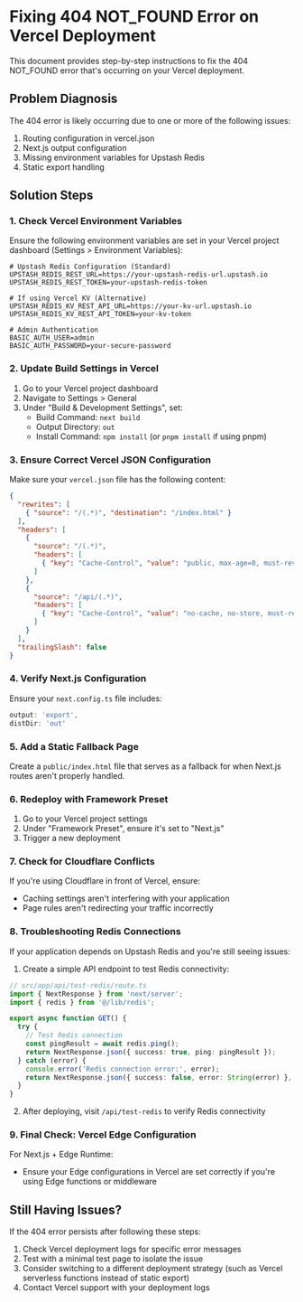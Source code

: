 # Fixing 404 NOT_FOUND Error on Vercel Deployment

This document provides step-by-step instructions to fix the 404 NOT_FOUND error that's occurring on your Vercel deployment.

## Problem Diagnosis

The 404 error is likely occurring due to one or more of the following issues:

1. Routing configuration in vercel.json
2. Next.js output configuration
3. Missing environment variables for Upstash Redis
4. Static export handling

## Solution Steps

### 1. Check Vercel Environment Variables

Ensure the following environment variables are set in your Vercel project dashboard (Settings > Environment Variables):

```
# Upstash Redis Configuration (Standard)
UPSTASH_REDIS_REST_URL=https://your-upstash-redis-url.upstash.io
UPSTASH_REDIS_REST_TOKEN=your-upstash-redis-token

# If using Vercel KV (Alternative)
UPSTASH_REDIS_KV_REST_API_URL=https://your-kv-url.upstash.io
UPSTASH_REDIS_KV_REST_API_TOKEN=your-kv-token

# Admin Authentication
BASIC_AUTH_USER=admin
BASIC_AUTH_PASSWORD=your-secure-password
```

### 2. Update Build Settings in Vercel

1. Go to your Vercel project dashboard
2. Navigate to Settings > General
3. Under "Build & Development Settings", set:
   - Build Command: `next build`
   - Output Directory: `out`
   - Install Command: `npm install` (or `pnpm install` if using pnpm)

### 3. Ensure Correct Vercel JSON Configuration

Make sure your `vercel.json` file has the following content:

```json
{
  "rewrites": [
    { "source": "/(.*)", "destination": "/index.html" }
  ],
  "headers": [
    {
      "source": "/(.*)",
      "headers": [
        { "key": "Cache-Control", "value": "public, max-age=0, must-revalidate" }
      ]
    },
    {
      "source": "/api/(.*)",
      "headers": [
        { "key": "Cache-Control", "value": "no-cache, no-store, must-revalidate" }
      ]
    }
  ],
  "trailingSlash": false
}
```

### 4. Verify Next.js Configuration

Ensure your `next.config.ts` file includes:

```typescript
output: 'export',
distDir: 'out'
```

### 5. Add a Static Fallback Page

Create a `public/index.html` file that serves as a fallback for when Next.js routes aren't properly handled.

### 6. Redeploy with Framework Preset

1. Go to your Vercel project settings
2. Under "Framework Preset", ensure it's set to "Next.js"
3. Trigger a new deployment

### 7. Check for Cloudflare Conflicts

If you're using Cloudflare in front of Vercel, ensure:
- Caching settings aren't interfering with your application
- Page rules aren't redirecting your traffic incorrectly

### 8. Troubleshooting Redis Connections

If your application depends on Upstash Redis and you're still seeing issues:

1. Create a simple API endpoint to test Redis connectivity:

```typescript
// src/app/api/test-redis/route.ts
import { NextResponse } from 'next/server';
import { redis } from '@/lib/redis';

export async function GET() {
  try {
    // Test Redis connection
    const pingResult = await redis.ping();
    return NextResponse.json({ success: true, ping: pingResult });
  } catch (error) {
    console.error('Redis connection error:', error);
    return NextResponse.json({ success: false, error: String(error) }, { status: 500 });
  }
}
```

2. After deploying, visit `/api/test-redis` to verify Redis connectivity

### 9. Final Check: Vercel Edge Configuration

For Next.js + Edge Runtime:
- Ensure your Edge configurations in Vercel are set correctly if you're using Edge functions or middleware

## Still Having Issues?

If the 404 error persists after following these steps:

1. Check Vercel deployment logs for specific error messages
2. Test with a minimal test page to isolate the issue
3. Consider switching to a different deployment strategy (such as Vercel serverless functions instead of static export)
4. Contact Vercel support with your deployment logs 